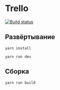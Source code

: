 # Trello

[![Build status](https://ci.appveyor.com/api/projects/status/3lfb0snc5mn78ue2?svg=true)](https://ci.appveyor.com/project/punchalaken/DnD)


## Развёртывание

```yarn install```

```yarn run dev```

## Сборка

```yarn run build```